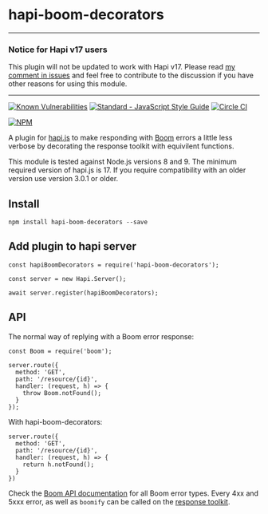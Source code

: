 # hapi-boom-decorators

-----------------

### Notice for Hapi v17 users

This plugin will not be updated to work with Hapi v17. Please read [my comment in issues](https://github.com/brainsiq/hapi-boom-decorators/issues/51#issuecomment-343654910) and feel free to contribute to the discussion if you have other reasons for using this module.

-----------------

[![Known Vulnerabilities](https://snyk.io/test/github/brainsiq/hapi-boom-decorators/badge.svg)](https://snyk.io/test/github/brainsiq/hapi-boom-decorators) [![Standard - JavaScript Style Guide](https://img.shields.io/badge/code_style-standard-brightgreen.svg)](http://standardjs.com/) [![Circle CI](https://circleci.com/gh/brainsiq/hapi-boom-decorators/tree/master.svg?style=shield&circle-token=9fe584ee6c1099bec9ba2864d3a63428f444a098)](https://circleci.com/gh/brainsiq/hapi-boom-decorators/tree/master)

[![NPM](https://nodei.co/npm/hapi-boom-decorators.png?downloads=true&downloadRank=true&stars=true)](https://nodei.co/npm/hapi-boom-decorators/)

A plugin for [hapi.js](hapijs.com) to make responding with [Boom](https://github.com/hapijs/boom) errors a little less verbose by decorating the response toolkit with equivilent functions.

This module is tested against Node.js versions 8 and 9. The minimum required version of hapi.js is 17. If you require compatibility with an older version use version 3.0.1 or older.

## Install

`npm install hapi-boom-decorators --save`

## Add plugin to hapi server

```
const hapiBoomDecorators = require('hapi-boom-decorators');

const server = new Hapi.Server();

await server.register(hapiBoomDecorators);
```

## API

The normal way of replying with a Boom error response:

```
const Boom = require('boom');

server.route({
  method: 'GET',
  path: '/resource/{id}',
  handler: (request, h) => {
    throw Boom.notFound();
  }
});
```

With hapi-boom-decorators:

```
server.route({
  method: 'GET',
  path: '/resource/{id}',
  handler: (request, h) => {
    return h.notFound();
  }
})
```

Check the [Boom API documentation](https://github.com/hapijs/boom#overview) for all Boom error types. Every 4xx and 5xxx error, as well as `boomify` can be called on the [response toolkit](https://hapijs.com/api#response-toolkit).
